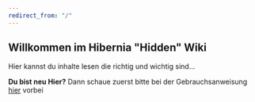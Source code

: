 ```yaml
---
redirect_from: "/"
---
```


## Willkommen im Hibernia "Hidden" Wiki

Hier kannst du inhalte lesen die richtig und wichtig sind...

**Du bist neu Hier?**
Dann schaue zuerst bitte bei der Gebrauchsanweisung [hier](/Wiki/HowTo) vorbei 
